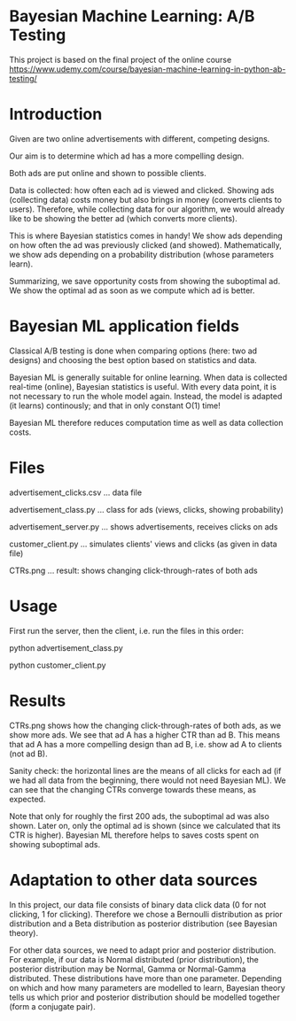 # Bayesian Machine Learning: A/B Testing
This project is based on the final project of the online course https://www.udemy.com/course/bayesian-machine-learning-in-python-ab-testing/

# Introduction
Given are two online advertisements with different, competing designs.

Our aim is to determine which ad has a more compelling design.

Both ads are put online and shown to possible clients.

Data is collected: how often each ad is viewed and clicked. Showing ads (collecting data) costs money but also brings in money (converts clients to users). Therefore, while collecting data for our algorithm, we would already like to be showing the better ad (which converts more clients).

This is where Bayesian statistics comes in handy! We show ads depending on how often the ad was previously clicked (and showed). Mathematically, we show ads depending on a probability distribution (whose parameters learn).

Summarizing, we save opportunity costs from showing the suboptimal ad. We show the optimal ad as soon as we compute which ad is better.

# Bayesian ML application fields
Classical A/B testing is done when comparing options (here: two ad designs) and choosing the best option based on statistics and data.

Bayesian ML is generally suitable for online learning. When data is collected real-time (online), Bayesian statistics is useful. With every data point, it is not necessary to run the whole model again. Instead, the model is adapted (it learns) continously; and that in only constant O(1) time!

Bayesian ML therefore reduces computation time as well as data collection costs.

# Files
advertisement_clicks.csv ... data file

advertisement_class.py ... class for ads (views, clicks, showing probability)

advertisement_server.py ... shows advertisements, receives clicks on ads

customer_client.py ... simulates clients' views and clicks (as given in data file)

CTRs.png ... result: shows changing click-through-rates of both ads

# Usage
First run the server, then the client, i.e. run the files in this order:

python advertisement_class.py

python customer_client.py

# Results
CTRs.png shows how the changing click-through-rates of both ads, as we show more ads. We see that ad A has a higher CTR than ad B. This means that ad A has a more compelling design than ad B, i.e. show ad A to clients (not ad B).

Sanity check: the horizontal lines are the means of all clicks for each ad (if we had all data from the beginning, there would not need Bayesian ML). We can see that the changing CTRs converge towards these means, as expected.

Note that only for roughly the first 200 ads, the suboptimal ad was also shown. Later on, only the optimal ad is shown (since we calculated that its CTR is higher). Bayesian ML therefore helps to saves costs spent on showing suboptimal ads.

# Adaptation to other data sources
In this project, our data file consists of binary data click data (0 for not clicking, 1 for clicking). Therefore we chose a Bernoulli distribution as prior distribution and a Beta distribution as posterior distribution (see Bayesian theory).

For other data sources, we need to adapt prior and posterior distribution. For example, if our data is Normal distributed (prior distribution), the posterior distribution may be Normal, Gamma or Normal-Gamma distributed. These distributions have more than one parameter. Depending on which and how many parameters are modelled to learn, Bayesian theory tells us which prior and posterior distribution should be modelled together (form a conjugate pair).
